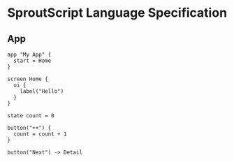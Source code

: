 # SproutScript Language Specification

## App
```sprout
app "My App" {
  start = Home
}

screen Home {
  ui {
    label("Hello")
  }
}

state count = 0

button("++") {
  count = count + 1
}

button("Next") -> Detail